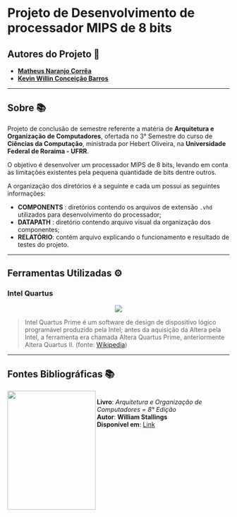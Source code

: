 # Projeto de Desenvolvimento de processador MIPS de 8 bits


## Autores do Projeto 🤝
* [**Matheus Naranjo Corrêa**](https://github.com/MatheusOrange211)
* [**Kevin Willin Conceição Barros**](https://github.com/KvWIlY) 
---
## Sobre 📚
Projeto de conclusão de semestre referente a matéria de **Arquitetura e Organização de Computadores**, ofertada no 3° Semestre do curso de **Ciências da Computação**, ministrada por Hebert Oliveira, na **Universidade Federal de Roraima - UFRR**.

O objetivo é desenvolver um processador MIPS de 8 bits, levando em conta as limitações existentes pela pequena quantidade de bits dentre outros.

A organização dos diretórios é a seguinte e cada um possui as seguintes informações:
* **COMPONENTS** : diretórios contendo os arquivos de extensão `.vhd` utilizados para desenvolvimento do processador;
* **DATAPATH** : diretório contendo arquivo visual da organização dos componentes;
* **RELATÓRIO**: contém arquivo explicando o funcionamento e resultado de testes do projeto.

---
## Ferramentas Utilizadas ⚙
### Intel Quartus
<p align='center'>
<img src="https://www.jackenhack.com/wp-content/uploads/2020/01/Quartus_prime_icon.png">
</p>

> Intel Quartus Prime é um software de design de dispositivo lógico programável produzido pela Intel; antes da aquisição da Altera pela Intel, a ferramenta era chamada Altera Quartus Prime, anteriormente Altera Quartus II. (fonte: [Wikipedia](https://en.wikipedia.org/wiki/Intel_Quartus_Prime))

---
## Fontes Bibliográficas 📚

<p>
<img align="left" width="200" height="270" src="https://lojasaraiva.vteximg.com.br/arquivos/ids/5850674/1007021321.jpg?v=637064175427000000"><br>
<b> Livro</b>: <i>Arquitetura e Organização de Computadores = 8° Edição</i> <br>
<b> Autor</b>: <b>William Stallings</b> <br>
 <b>Disponível em</b>: <a href="http://www.telecom.uff.br/orgarqcomp/arq/arquitetura-e-organizacao-computadores-8a.pdf">Link</a>
</p>
